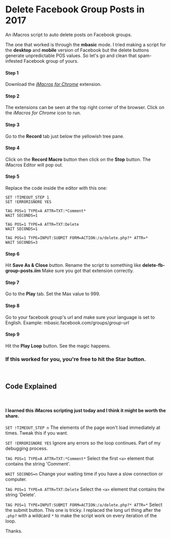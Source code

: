 # Delete Facebook Group Posts in 2017
An iMacros script to auto delete posts on Facebook groups.

The one that worked is through the **mbasic** mode. I tried making a script for the **desktop** and **mobile** version of Facebook but the delete buttons generate unpredictable POS values. So let's go and clean that spam-infested Facebook group of yours.

#### Step 1
Download the  [_iMacros for Chrome_](https://chrome.google.com/webstore/detail/imacros-for-chrome/cplklnmnlbnpmjogncfgfijoopmnlemp?hl=en) extension.

#### Step 2
The extensions can be seen at the top right corner of the browser. Click on the _iMacros for Chrome_ icon to run.

#### Step 3
Go to the **Record** tab just below the yellowish tree pane.

#### Step 4
Click on the **Record Macro** button then click on the **Stop** button. The iMacros Editor will pop out.

#### Step 5
Replace the code inside the editor with this one:

```
SET !TIMEOUT_STEP 1
SET !ERRORIGNORE YES

TAG POS=1 TYPE=A ATTR=TXT:*Comment*
WAIT SECONDS=1

TAG POS=1 TYPE=A ATTR=TXT:Delete
WAIT SECONDS=1

TAG POS=1 TYPE=INPUT:SUBMIT FORM=ACTION:/a/delete.php?* ATTR=*
WAIT SECONDS=3
```

#### Step 6
Hit **Save As & Close** button. Rename the script to something like **delete-fb-group-posts.iim** Make sure you got that extension correctly.

#### Step 7
Go to the **Play** tab. Set the Max value to 999.

#### Step 8
Go to your facebook group's url and make sure your language is set to English.
Example: mbasic.facebook.com/groups/_group-url_

#### Step 9
Hit the **Play Loop** button. See the magic happens.

### If this worked for you, you're free to hit the Star button.

<br>

## Code Explained

<br>

#### I learned this iMacros scripting just today and I think it might be worth the share.

`SET !TIMEOUT_STEP n` The elements of the page won't load immediately at times. Tweak this if you want.

`SET !ERRORIGNORE YES` Ignore any errors so the loop continues. Part of my debugging process.

`TAG POS=1 TYPE=A ATTR=TXT:*Comment*` Select the first `<a>` element that contains the string 'Comment'.

`WAIT SECONDS=n` Change your waiting time if you have a slow connection or computer.

`TAG POS=1 TYPE=A ATTR=TXT:Delete` Select the `<a>` element that contains the string 'Delete'.

`TAG POS=1 TYPE=INPUT:SUBMIT FORM=ACTION:/a/delete.php?* ATTR=*` Select the submit button. This one is tricky. I replaced the long url thing after the `.php?` with a wildcard `*` to make the script work on every iteration of the loop.

Thanks.
